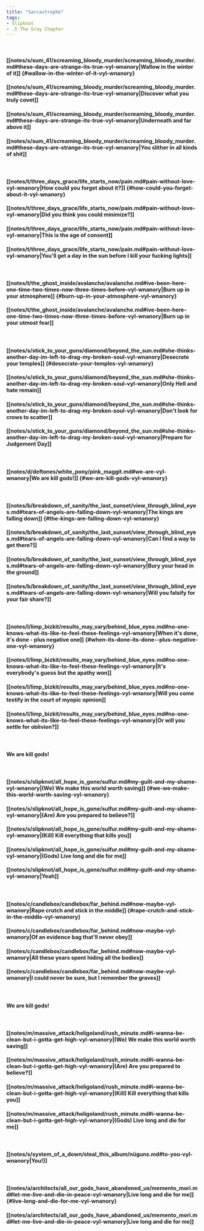 ```yaml
---
title: "Sarcastrophe"
tags:
- Slipknot
- .5 The Gray Chapter
---
```

&nbsp;
#### [[notes/s/sum_41/screaming_bloody_murder/screaming_bloody_murder.md#these-days-are-strange-its-true-vyl-wnanory|Wallow in the winter of it]] {#wallow-in-the-winter-of-it-vyl-wnanory}
#### [[notes/s/sum_41/screaming_bloody_murder/screaming_bloody_murder.md#these-days-are-strange-its-true-vyl-wnanory|Discover what you truly covet]]
#### [[notes/s/sum_41/screaming_bloody_murder/screaming_bloody_murder.md#these-days-are-strange-its-true-vyl-wnanory|Underneath and far above it]]
#### [[notes/s/sum_41/screaming_bloody_murder/screaming_bloody_murder.md#these-days-are-strange-its-true-vyl-wnanory|You slither in all kinds of shit]]
&nbsp;
#### [[notes/t/three_days_grace/life_starts_now/pain.md#pain-without-love-vyl-wnanory|How could you forget about it?]] {#how-could-you-forget-about-it-vyl-wnanory}
#### [[notes/t/three_days_grace/life_starts_now/pain.md#pain-without-love-vyl-wnanory|Did you think you could minimize?]]
#### [[notes/t/three_days_grace/life_starts_now/pain.md#pain-without-love-vyl-wnanory|This is the age of consent]]
#### [[notes/t/three_days_grace/life_starts_now/pain.md#pain-without-love-vyl-wnanory|You'll get a day in the sun before I kill your fucking lights]]
&nbsp;
#### [[notes/t/the_ghost_inside/avalanche/avalanche.md#ive-been-here-one-time-two-times-now-three-times-before-vyl-wnanory|Burn up in your atmosphere]] {#burn-up-in-your-atmosphere-vyl-wnanory}
#### [[notes/t/the_ghost_inside/avalanche/avalanche.md#ive-been-here-one-time-two-times-now-three-times-before-vyl-wnanory|Burn up in your utmost fear]]
&nbsp;
#### [[notes/s/stick_to_your_guns/diamond/beyond_the_sun.md#she-thinks-another-day-im-left-to-drag-my-broken-soul-vyl-wnanory|Desecrate your temples]] {#desecrate-your-temples-vyl-wnanory}
#### [[notes/s/stick_to_your_guns/diamond/beyond_the_sun.md#she-thinks-another-day-im-left-to-drag-my-broken-soul-vyl-wnanory|Only Hell and hate remain]]
#### [[notes/s/stick_to_your_guns/diamond/beyond_the_sun.md#she-thinks-another-day-im-left-to-drag-my-broken-soul-vyl-wnanory|Don't look for crows to scatter]]
#### [[notes/s/stick_to_your_guns/diamond/beyond_the_sun.md#she-thinks-another-day-im-left-to-drag-my-broken-soul-vyl-wnanory|Prepare for Judgement Day]]
&nbsp;
#### [[notes/d/deftones/white_pony/pink_maggit.md#we-are-vyl-wnanory|We are kill gods!]] {#we-are-kill-gods-vyl-wnanory}
&nbsp;
#### [[notes/b/breakdown_of_sanity/the_last_sunset/view_through_blind_eyes.md#tears-of-angels-are-falling-down-vyl-wnanory|The kings are falling down]] {#the-kings-are-falling-down-vyl-wnanory}
#### [[notes/b/breakdown_of_sanity/the_last_sunset/view_through_blind_eyes.md#tears-of-angels-are-falling-down-vyl-wnanory|Can I find a way to get there?]]
#### [[notes/b/breakdown_of_sanity/the_last_sunset/view_through_blind_eyes.md#tears-of-angels-are-falling-down-vyl-wnanory|Bury your head in the ground]]
#### [[notes/b/breakdown_of_sanity/the_last_sunset/view_through_blind_eyes.md#tears-of-angels-are-falling-down-vyl-wnanory|Will you falsify for your fair share?]]
&nbsp;
#### [[notes/l/limp_bizkit/results_may_vary/behind_blue_eyes.md#no-one-knows-what-its-like-to-feel-these-feelings-vyl-wnanory|When it's done, it's done - plus negative one]] {#when-its-done-its-done--plus-negative-one-vyl-wnanory}
#### [[notes/l/limp_bizkit/results_may_vary/behind_blue_eyes.md#no-one-knows-what-its-like-to-feel-these-feelings-vyl-wnanory|It's everybody's guess but the apathy won]]
#### [[notes/l/limp_bizkit/results_may_vary/behind_blue_eyes.md#no-one-knows-what-its-like-to-feel-these-feelings-vyl-wnanory|Will you come testify in the court of myopic opinion]]
#### [[notes/l/limp_bizkit/results_may_vary/behind_blue_eyes.md#no-one-knows-what-its-like-to-feel-these-feelings-vyl-wnanory|Or will you settle for oblivion?]]
&nbsp;
#### We are kill gods!
&nbsp;
#### [[notes/s/slipknot/all_hope_is_gone/sulfur.md#my-guilt-and-my-shame-vyl-wnanory|(We) We make this world worth saving]] {#we-we-make-this-world-worth-saving-vyl-wnanory}
#### [[notes/s/slipknot/all_hope_is_gone/sulfur.md#my-guilt-and-my-shame-vyl-wnanory|(Are) Are you prepared to believe?]]
#### [[notes/s/slipknot/all_hope_is_gone/sulfur.md#my-guilt-and-my-shame-vyl-wnanory|(Kill) Kill everything that kills you]]
#### [[notes/s/slipknot/all_hope_is_gone/sulfur.md#my-guilt-and-my-shame-vyl-wnanory|(Gods) Live long and die for me]]
#### [[notes/s/slipknot/all_hope_is_gone/sulfur.md#my-guilt-and-my-shame-vyl-wnanory|Yeah]]
&nbsp;
#### [[notes/c/candlebox/candlebox/far_behind.md#now-maybe-vyl-wnanory|Rape crutch and stick in the middle]] {#rape-crutch-and-stick-in-the-middle-vyl-wnanory}
#### [[notes/c/candlebox/candlebox/far_behind.md#now-maybe-vyl-wnanory|Of an evidence bag that'll never obey]]
#### [[notes/c/candlebox/candlebox/far_behind.md#now-maybe-vyl-wnanory|All these years spent hiding all the bodies]]
#### [[notes/c/candlebox/candlebox/far_behind.md#now-maybe-vyl-wnanory|I could never be sure, but I remember the graves]]
&nbsp;
#### We are kill gods!
&nbsp;
#### [[notes/m/massive_attack/heligoland/rush_minute.md#i-wanna-be-clean-but-i-gotta-get-high-vyl-wnanory|(We) We make this world worth saving]]
#### [[notes/m/massive_attack/heligoland/rush_minute.md#i-wanna-be-clean-but-i-gotta-get-high-vyl-wnanory|(Are) Are you prepared to believe?]]
#### [[notes/m/massive_attack/heligoland/rush_minute.md#i-wanna-be-clean-but-i-gotta-get-high-vyl-wnanory|(Kill) Kill everything that kills you]]
#### [[notes/m/massive_attack/heligoland/rush_minute.md#i-wanna-be-clean-but-i-gotta-get-high-vyl-wnanory|(Gods) Live long and die for me]]
&nbsp;
#### [[notes/s/system_of_a_down/steal_this_album/nüguns.md#to-you-vyl-wnanory|You!]]
&nbsp;
#### [[notes/a/architects/all_our_gods_have_abandoned_us/memento_mori.md#let-me-live-and-die-in-peace-vyl-wnanory|Live long and die for me]] {#live-long-and-die-for-me-vyl-wnanory}
#### [[notes/a/architects/all_our_gods_have_abandoned_us/memento_mori.md#let-me-live-and-die-in-peace-vyl-wnanory|Live long and die for me]]
